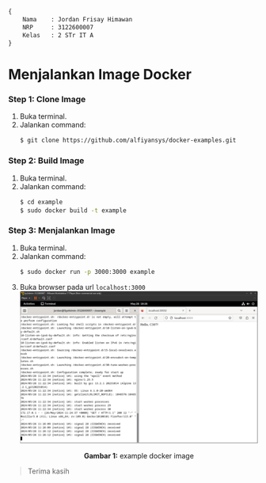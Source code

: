 ```
{
    Nama    : Jordan Frisay Himawan
    NRP     : 3122600007
    Kelas   : 2 STr IT A
}
```

# Menjalankan Image Docker

### Step 1: Clone Image
1. Buka terminal.
2. Jalankan command:
   ```bash
   $ git clone https://github.com/alfiyansys/docker-examples.git
   ```

### Step 2: Build Image
1. Buka terminal.
2. Jalankan command:
   ```bash
   $ cd example
   $ sudo docker build -t example
   ```

### Step 3: Menjalankan Image
1. Buka terminal.
2. Jalankan command:
   ```bash
   $ sudo docker run -p 3000:3000 example
   ```
3. Buka browser pada url `localhost:3000`
    <div align="center">
        <img src="./assets/1.png">
        <p><strong>Gambar 1:</strong> example docker image</p>
    </div>

> Terima kasih